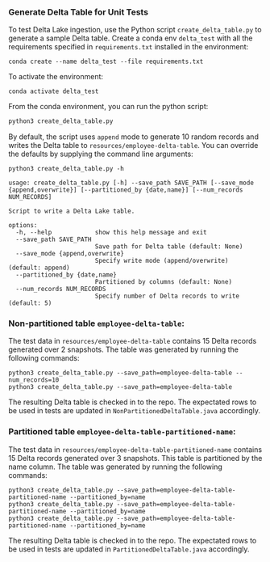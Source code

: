 <!--
  ~ Licensed to the Apache Software Foundation (ASF) under one
  ~ or more contributor license agreements.  See the NOTICE file
  ~ distributed with this work for additional information
  ~ regarding copyright ownership.  The ASF licenses this file
  ~ to you under the Apache License, Version 2.0 (the
  ~ "License"); you may not use this file except in compliance
  ~ with the License.  You may obtain a copy of the License at
  ~
  ~   http://www.apache.org/licenses/LICENSE-2.0
  ~
  ~ Unless required by applicable law or agreed to in writing,
  ~ software distributed under the License is distributed on an
  ~ "AS IS" BASIS, WITHOUT WARRANTIES OR CONDITIONS OF ANY
  ~ KIND, either express or implied.  See the License for the
  ~ specific language governing permissions and limitations
  ~ under the License.
  -->

### Generate Delta Table for Unit Tests

To test Delta Lake ingestion, use the Python script `create_delta_table.py` to generate a sample Delta table.
Create a conda env `delta_test` with all the requirements specified in `requirements.txt` installed in the
environment:
```shell
conda create --name delta_test --file requirements.txt
```

To activate the environment:

```shell
conda activate delta_test
```

From the conda environment, you can run the python script:

```python
python3 create_delta_table.py
```

By default, the script uses `append` mode to generate 10 random records and writes the
Delta table to `resources/employee-delta-table`. You can override the defaults by supplying the command line arguments:

```shell
python3 create_delta_table.py -h

usage: create_delta_table.py [-h] --save_path SAVE_PATH [--save_mode {append,overwrite}] [--partitioned_by {date,name}] [--num_records NUM_RECORDS]

Script to write a Delta Lake table.

options:
  -h, --help            show this help message and exit
  --save_path SAVE_PATH
                        Save path for Delta table (default: None)
  --save_mode {append,overwrite}
                        Specify write mode (append/overwrite) (default: append)
  --partitioned_by {date,name}
                        Partitioned by columns (default: None)
  --num_records NUM_RECORDS
                        Specify number of Delta records to write (default: 5)
```

### Non-partitioned table `employee-delta-table`:

The test data in `resources/employee-delta-table` contains 15 Delta records generated over 2 snapshots.
The table was generated by running the following commands:
```shell
python3 create_delta_table.py --save_path=employee-delta-table --num_records=10
python3 create_delta_table.py --save_path=employee-delta-table
```

The resulting Delta table is checked in to the repo. The expectated rows to be used in tests are updated in
`NonPartitionedDeltaTable.java` accordingly.

### Partitioned table `employee-delta-table-partitioned-name`:

The test data in `resources/employee-delta-table-partitioned-name` contains 15 Delta records generated over 3 snapshots.
This table is partitioned by the name column. The table was generated by running the following commands:
```shell
python3 create_delta_table.py --save_path=employee-delta-table-partitioned-name --partitioned_by=name
python3 create_delta_table.py --save_path=employee-delta-table-partitioned-name --partitioned_by=name
python3 create_delta_table.py --save_path=employee-delta-table-partitioned-name --partitioned_by=name
```

The resulting Delta table is checked in to the repo. The expectated rows to be used in tests are updated in
`PartitionedDeltaTable.java` accordingly.
